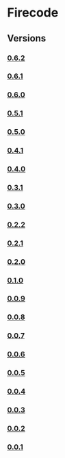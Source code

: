 # Firecode

## Versions

### [0.6.2](./0.6.2)

### [0.6.1](./0.6.1)

### [0.6.0](./0.6.0)

### [0.5.1](./0.5.1)

### [0.5.0](./0.5.0)

### [0.4.1](./0.4.1)

### [0.4.0](./0.4.0)

### [0.3.1](./0.3.1)

### [0.3.0](./0.3.0)

### [0.2.2](./0.2.2)

### [0.2.1](./0.2.1)

### [0.2.0](./0.2.0)

### [0.1.0](./0.1.0)

### [0.0.9](./0.0.9)

### [0.0.8](./0.0.8)

### [0.0.7](./0.0.7)

### [0.0.6](./0.0.6)

### [0.0.5](./0.0.5)

### [0.0.4](./0.0.4)

### [0.0.3](./0.0.3)

### [0.0.2](./0.0.2)

### [0.0.1](./0.0.1)
